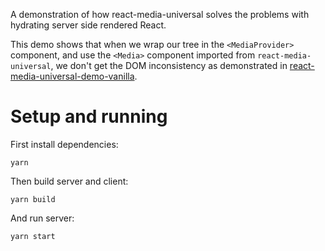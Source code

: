 A demonstration of how react-media-universal solves the problems with hydrating server side rendered React.

This demo shows that when we wrap our tree in the `<MediaProvider>` component, and use the `<Media>` component imported from `react-media-universal`, we don't get the DOM inconsistency as demonstrated in [react-media-universal-demo-vanilla](https://github.com/hyperlab/react-media-universal-demo-vanilla).

# Setup and running

First install dependencies:

`yarn`

Then build server and client:

`yarn build`

And run server:

`yarn start`
